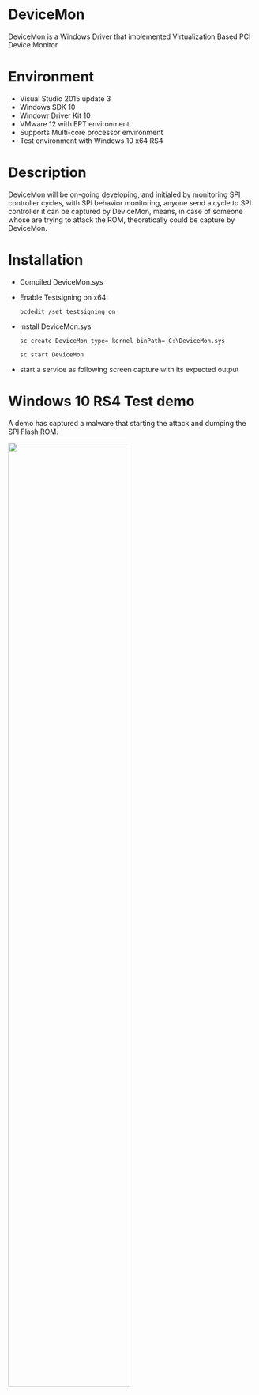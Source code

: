 # DeviceMon

DeviceMon is a Windows Driver that implemented Virtualization Based PCI Device Monitor

# Environment
  * Visual Studio 2015 update 3 
  * Windows SDK 10
  * Windowr Driver Kit 10 
  * VMware 12 with EPT environment. 
  * Supports Multi-core processor environment
  * Test environment with Windows 10 x64 RS4
  
# Description
 DeviceMon will be on-going developing, and initialed by monitoring SPI controller cycles, with SPI behavior monitoring, anyone send a cycle to SPI controller it can be captured by DeviceMon, means, in case of someone whose are trying to attack the ROM, theoretically could be capture by DeviceMon.
 
 # Installation

   *  Compiled DeviceMon.sys 

   *  Enable Testsigning on x64:
   
         `bcdedit /set testsigning on` 
   
   *  Install DeviceMon.sys 
   
         `sc create DeviceMon type= kernel binPath= C:\DeviceMon.sys`
         
         `sc start DeviceMon`

                  
   * start a service as following screen capture with its expected output
   
 # Windows 10 RS4 Test demo 
 A demo has captured a malware that starting the attack and dumping the SPI Flash ROM.
 
 <img src="https://user-images.githubusercontent.com/22551808/64902638-dbd64280-d65f-11e9-97a1-4535a446daef.PNG" width="70%" height="70%"> </img>
